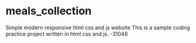 # meals_collection
Simple modern responsive html css and js website
This is a sample coding practice project written in html css and js. -31048
